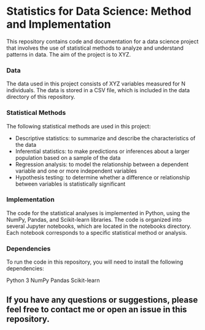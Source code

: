 # Statistics for Data Science: Method and Implementation
This repository contains code and documentation for a data science project that involves the use of statistical methods to analyze and understand patterns in data. The aim of the project is to XYZ.

### Data
The data used in this project consists of XYZ variables measured for N individuals. The data is stored in a CSV file, which is included in the data directory of this repository.

### Statistical Methods
The following statistical methods are used in this project:

 - Descriptive statistics: to summarize and describe the characteristics of the data
 - Inferential statistics: to make predictions or inferences about a larger population based on a sample   of the data
 - Regression analysis: to model the relationship between a dependent variable and one or more independent   variables
 - Hypothesis testing: to determine whether a difference or relationship between variables is   statistically significant
### Implementation
The code for the statistical analyses is implemented in Python, using the NumPy, Pandas, and   Scikit-learn libraries. The code is organized into several Jupyter notebooks, which are located in the   notebooks directory. Each notebook corresponds to a specific statistical method or analysis.

### Dependencies
To run the code in this repository, you will need to install the following dependencies:

Python 3
NumPy
Pandas
Scikit-learn
## If you have any questions or suggestions, please feel free to contact me or open an issue in this repository.








